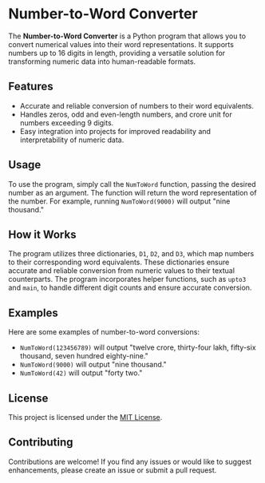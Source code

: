 # Number-to-Word Converter

The **Number-to-Word Converter** is a Python program that allows you to convert numerical values into their word representations. It supports numbers up to 16 digits in length, providing a versatile solution for transforming numeric data into human-readable formats.

## Features

- Accurate and reliable conversion of numbers to their word equivalents.
- Handles zeros, odd and even-length numbers, and crore unit for numbers exceeding 9 digits.
- Easy integration into projects for improved readability and interpretability of numeric data.

## Usage

To use the program, simply call the `NumToWord` function, passing the desired number as an argument. The function will return the word representation of the number. For example, running `NumToWord(9000)` will output "nine thousand."

## How it Works

The program utilizes three dictionaries, `D1`, `D2`, and `D3`, which map numbers to their corresponding word equivalents. These dictionaries ensure accurate and reliable conversion from numeric values to their textual counterparts. The program incorporates helper functions, such as `upto3` and `main`, to handle different digit counts and ensure accurate conversion.

## Examples

Here are some examples of number-to-word conversions:

- `NumToWord(123456789)` will output "twelve crore, thirty-four lakh, fifty-six thousand, seven hundred eighty-nine."
- `NumToWord(9000)` will output "nine thousand."
- `NumToWord(42)` will output "forty two."

## License

This project is licensed under the [MIT License](LICENSE).

## Contributing

Contributions are welcome! If you find any issues or would like to suggest enhancements, please create an issue or submit a pull request.

